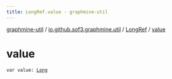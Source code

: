 ```yaml
---
title: LongRef.value - graphmine-util
---
```


[graphmine-util](../../index.html) / [io.github.sof3.graphmine.util](../index.html) / [LongRef](index.html) / [value](./value.html)

# value

`var value: `[`Long`](https://kotlinlang.org/api/latest/jvm/stdlib/kotlin/-long/index.html)